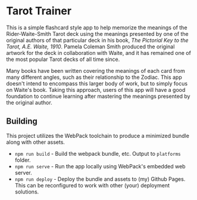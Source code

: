 
# Tarot Trainer
This is a simple flashcard style app to help memorize the meanings of the 
Rider-Waite-Smith Tarot deck using the meanings presented by one of the original
authors of that particular deck in his book, *The Pictorial Key to the Tarot,
A.E. Waite, 1910*. Pamela Coleman Smith produced the original artwork for the
deck in collaboration with Waite, and it has remained one of the most popular
Tarot decks of all time since.

Many books have been written covering the meanings of each card from many
different angles, such as their relationship to the Zodiac. This app doesn't
intend to encompass this larger body of work, but to simply focus on Waite's 
book. Taking this approach, users of this app will have a good foundation to
continue learning after mastering the meanings presented by the original 
author.

## Building
This project utilizes the WebPack toolchain to produce a minimized bundle along 
with other assets.

* `npm run build`  - Build the webpack bundle, etc. Output to `platforms` 
                     folder.
* `npm run serve`  - Run the app locally using WebPack's embedded web server.
* `npm run deploy` - Deploy the bundle and assets to (my) Github Pages.
                     This can be reconfigured to work with other (your) 
                     deployment solutions.
